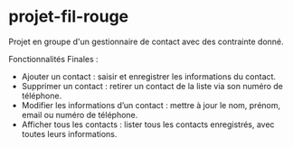 # projet-fil-rouge

Projet en groupe d'un gestionnaire de contact avec des contrainte donné.

Fonctionnalités Finales :

- Ajouter un contact : saisir et enregistrer les informations du contact.
- Supprimer un contact : retirer un contact de la liste via son numéro de téléphone.
- Modifier les informations d’un contact : mettre à jour le nom, prénom, email ou numéro de téléphone.
- Afficher tous les contacts : lister tous les contacts enregistrés, avec toutes leurs informations.